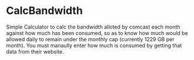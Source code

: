 # CalcBandwidth

Simple Calculator to calc the bandwidth alloted by comcast each month against how much has been consumed, so as to know how much would be allowed daily to remain under the monthly cap (currently 1229 GB per month).  You must manaully enter how much is consumed by getting that data from their website.
